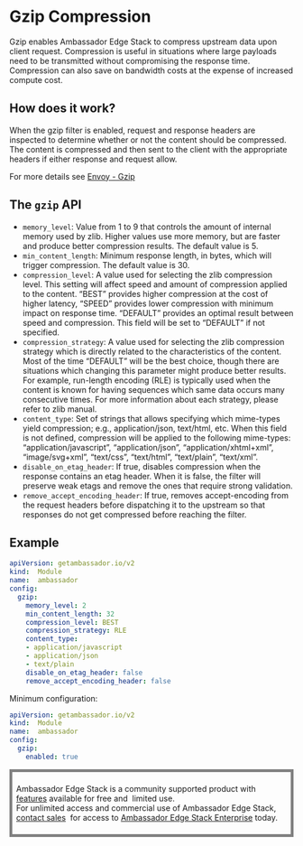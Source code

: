 # Gzip Compression

Gzip enables Ambassador Edge Stack to compress upstream data upon client request. Compression is useful in situations where large payloads need to be transmitted without compromising the response time. Compression can also save on bandwidth costs at the expense of increased compute cost.

## How does it work?

When the gzip filter is enabled, request and response headers are inspected to determine whether or not the content should be compressed. The content is compressed and then sent to the client with the appropriate headers if either response and request allow.

For more details see [Envoy - Gzip](https://www.envoyproxy.io/docs/envoy/latest/configuration/http_filters/gzip_filter#how-it-works)

## The `gzip` API

- `memory_level`: Value from 1 to 9 that controls the amount of internal memory used by zlib. Higher values use more memory, but are faster and produce better compression results. The default value is 5.
- `min_content_length`: Minimum response length, in bytes, which will trigger compression. The default value is 30.
- `compression_level`: A value used for selecting the zlib compression level. This setting will affect speed and amount of compression applied to the content. “BEST” provides higher compression at the cost of higher latency, “SPEED” provides lower compression with minimum impact on response time. “DEFAULT” provides an optimal result between speed and compression. This field will be set to “DEFAULT” if not specified.
- `compression_strategy`: A value used for selecting the zlib compression strategy which is directly related to the characteristics of the content. Most of the time “DEFAULT” will be the best choice, though there are situations which changing this parameter might produce better results. For example, run-length encoding (RLE) is typically used when the content is known for having sequences which same data occurs many consecutive times. For more information about each strategy, please refer to zlib manual.
- `content_type`: Set of strings that allows specifying which mime-types yield compression; e.g., application/json, text/html, etc. When this field is not defined, compression will be applied to the following mime-types: “application/javascript”, “application/json”, “application/xhtml+xml”, “image/svg+xml”, “text/css”, “text/html”, “text/plain”, “text/xml”.
- `disable_on_etag_header`: If true, disables compression when the response contains an etag header. When it is false, the filter will preserve weak etags and remove the ones that require strong validation.
- `remove_accept_encoding_header`: If true, removes accept-encoding from the request headers before dispatching it to the upstream so that responses do not get compressed before reaching the filter.


## Example

```yaml
apiVersion: getambassador.io/v2
kind:  Module
name:  ambassador
config:
  gzip:
    memory_level: 2
    min_content_length: 32
    compression_level: BEST
    compression_strategy: RLE
    content_type: 
    - application/javascript
    - application/json
    - text/plain
    disable_on_etag_header: false
    remove_accept_encoding_header: false
```

Minimum configuration:
```yaml
apiVersion: getambassador.io/v2
kind:  Module
name:  ambassador
config:
  gzip:
    enabled: true
```

<div style="border: thick solid gray;padding:0.5em"> 

Ambassador Edge Stack is a community supported product with 
[features](getambassador.io/features) available for free and 
limited use. For unlimited access and commercial use of
Ambassador Edge Stack, [contact sales](https:/www.getambassador.io/contact) 
for access to [Ambassador Edge Stack Enterprise](/user-guide/ambassador-edge-stack-enterprise) today.

</div>
</p>
